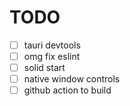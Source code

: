# TODO

- [ ] tauri devtools
- [ ] omg fix eslint
- [ ] solid start
- [ ] native window controls
- [ ] github action to build
